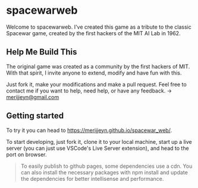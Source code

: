 # spacewarweb

Welcome to spacewarweb. I've created this game as a tribute to the classic Spacewar game, created by the first hackers of the MIT AI Lab in 1962. 

## Help Me Build This
The original game was created as a community by the first hackers of MIT. With that spirit, I invite anyone to extend, modify and have fun with this. 

Just fork it, make your modifications and make a pull request. Feel free to contact me if you want to help, need help, or have any feedback. -> merijjeyn@gmail.com

## Getting started
To try it you can head to https://merijjeyn.github.io/spacewar_web/.

To start developing, just fork it, clone it to your local machine, start up a live server (you can just use VSCode's Live Server extension), and head to the port on browser.

> To easily publish to github pages, some dependencies use a cdn. You can also install the necessary packages with npm install and update the dependencies for better intellisense and performance.
